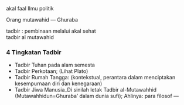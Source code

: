 akal faal
Ilmu politik  
  
Orang mutawahid — Ghuraba
  
tadbir : pembinaan melalui akal sehat  
tadbir al mutawahid  
  
### 4 Tingkatan Tadbir
- Tadbir Tuhan pada alam semesta
- Tadbir Perkotaan; (Lihat Plato)
- Tadbir Rumah Tangga: (kontekstual, perantara dalam menciptakan kesempurnaan diri dan kenegaraan)
- Tadbir Jiwa Manusia_Di sinilah letak Tadbir al-Mutawahhid (Mutawahhidun=Ghuraba’ dalam dunia sufi); Ahlinya: para filosof
—